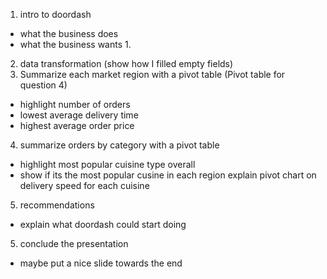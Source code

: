1. intro to doordash 
- what the business does
- what the business wants
    1. 
2. data transformation (show how I filled empty fields)
3. Summarize each market region with a pivot table (Pivot table for question 4)
- highlight number of orders
- lowest average delivery time
- highest average order price
4. summarize orders by category with a pivot table
- highlight most popular cuisine type overall
- show if its the most popular cusine in each region
explain pivot chart on delivery speed for each cuisine
5. recommendations
- explain what doordash could start doing
5. conclude the presentation
- maybe put a nice slide towards the end